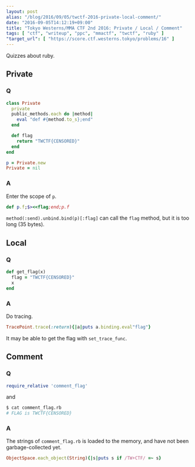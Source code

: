 ```yaml
---
layout: post
alias: "/blog/2016/09/05/twctf-2016-private-local-comment/"
date: "2016-09-05T14:12:19+09:00"
title: "Tokyo Westerns/MMA CTF 2nd 2016: Private / Local / Comment"
tags: [ "ctf", "writeup", "ppc", "mmactf", "twctf", "ruby" ]
"target_url": [ "https://score.ctf.westerns.tokyo/problems/16" ]
---
```


Quizzes about ruby.

## Private

### Q

``` ruby
class Private
  private
  public_methods.each do |method|
    eval "def #{method.to_s};end"
  end

  def flag
    return "TWCTF{CENSORED}"
  end
end

p = Private.new
Private = nil
```

### A

Enter the scope of `p`.

``` ruby
def p.f;$><<flag;end;p.f
```

`method(:send).unbind.bind(p)[:flag]` can call the `flag` method, but it is too long ($35$ bytes).

## Local

### Q

``` ruby
def get_flag(x)
  flag = "TWCTF{CENSORED}"
  x
end
```

### A

Do tracing.

``` ruby
TracePoint.trace(:return){|a|puts a.binding.eval"flag"}
```

It may be able to get the flag with `set_trace_func`.

## Comment

### Q

``` ruby
require_relative 'comment_flag'
```

and

``` sh
$ cat comment_flag.rb
# FLAG is TWCTF{CENSORED}
```

### A

The strings of `comment_flag.rb` is loaded to the memory, and have not been garbage-collected yet.

``` ruby
ObjectSpace.each_object(String){|s|puts s if /TW+CTF/ =~ s}
```
